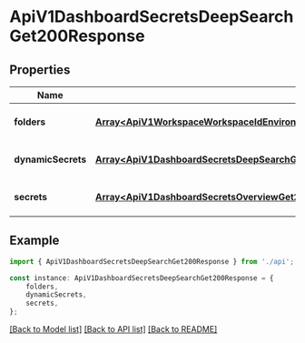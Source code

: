 # ApiV1DashboardSecretsDeepSearchGet200Response


## Properties

Name | Type | Description | Notes
------------ | ------------- | ------------- | -------------
**folders** | [**Array&lt;ApiV1WorkspaceWorkspaceIdEnvironmentFolderTreeGet200ResponseValueFoldersInner&gt;**](ApiV1WorkspaceWorkspaceIdEnvironmentFolderTreeGet200ResponseValueFoldersInner.md) |  | [optional] [default to undefined]
**dynamicSecrets** | [**Array&lt;ApiV1DashboardSecretsDeepSearchGet200ResponseDynamicSecretsInner&gt;**](ApiV1DashboardSecretsDeepSearchGet200ResponseDynamicSecretsInner.md) |  | [optional] [default to undefined]
**secrets** | [**Array&lt;ApiV1DashboardSecretsOverviewGet200ResponseSecretsInner&gt;**](ApiV1DashboardSecretsOverviewGet200ResponseSecretsInner.md) |  | [optional] [default to undefined]

## Example

```typescript
import { ApiV1DashboardSecretsDeepSearchGet200Response } from './api';

const instance: ApiV1DashboardSecretsDeepSearchGet200Response = {
    folders,
    dynamicSecrets,
    secrets,
};
```

[[Back to Model list]](../README.md#documentation-for-models) [[Back to API list]](../README.md#documentation-for-api-endpoints) [[Back to README]](../README.md)
